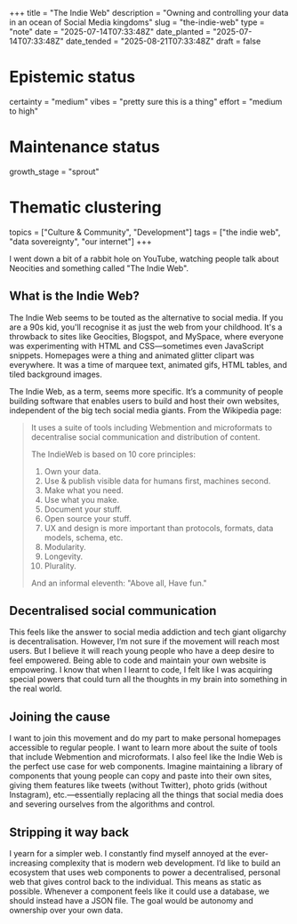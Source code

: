 +++
title = "The Indie Web"
description = "Owning and controlling your data in an ocean of Social Media kingdoms"
slug = "the-indie-web"
type = "note"
date = "2025-07-14T07:33:48Z"
date_planted = "2025-07-14T07:33:48Z"
date_tended = "2025-08-21T07:33:48Z"
draft = false
# Epistemic status
certainty = "medium"
vibes = "pretty sure this is a thing"
effort = "medium to high"
# Maintenance status
growth_stage = "sprout"
# Thematic clustering
topics = ["Culture & Community", "Development"]
tags = ["the indie web", "data sovereignty", "our internet"]
+++

I went down a bit of a rabbit hole on YouTube, watching people talk about Neocities and something called "The Indie Web".

## What is the Indie Web?

The Indie Web seems to be touted as the alternative to social media. If you are a 90s kid, you'll recognise it as just the web from your childhood. It's a throwback to sites like Geocities, Blogspot, and MySpace, where everyone was experimenting with HTML and CSS—sometimes even JavaScript snippets. Homepages were a thing and animated glitter clipart was everywhere. It was a time of marquee text, animated gifs, HTML tables, and tiled background images.

The Indie Web, as a term, seems more specific. It’s a community of people building software that enables users to build and host their own websites, independent of the big tech social media giants. From the Wikipedia page:

> It uses a suite of tools including Webmention and microformats to decentralise social communication and distribution of content.
>
> The IndieWeb is based on 10 core principles:
>
> 1. Own your data.
> 2. Use & publish visible data for humans first, machines second.
> 3. Make what you need.
> 4. Use what you make.
> 5. Document your stuff.
> 6. Open source your stuff.
> 7. UX and design is more important than protocols, formats, data models, schema, etc.
> 8. Modularity.
> 9. Longevity.
> 10. Plurality.
>
> And an informal eleventh: "Above all, Have fun."

## Decentralised social communication

This feels like the answer to social media addiction and tech giant oligarchy is decentralisation. However, I’m not sure if the movement will reach most users. But I believe it will reach young people who have a deep desire to feel empowered. Being able to code and maintain your own website is empowering. I know that when I learnt to code, I felt like I was acquiring special powers that could turn all the thoughts in my brain into something in the real world.

## Joining the cause

I want to join this movement and do my part to make personal homepages accessible to regular people. I want to learn more about the suite of tools that include Webmention and microformats. I also feel like the Indie Web is the perfect use case for web components. Imagine maintaining a library of components that young people can copy and paste into their own sites, giving them features like tweets (without Twitter), photo grids (without Instagram), etc.—essentially replacing all the things that social media does and severing ourselves from the algorithms and control.

## Stripping it way back

I yearn for a simpler web. I constantly find myself annoyed at the ever-increasing complexity that is modern web development. I’d like to build an ecosystem that uses web components to power a decentralised, personal web that gives control back to the individual. This means as static as possible. Whenever a component feels like it could use a database, we should instead have a JSON file. The goal would be autonomy and ownership over your own data.

